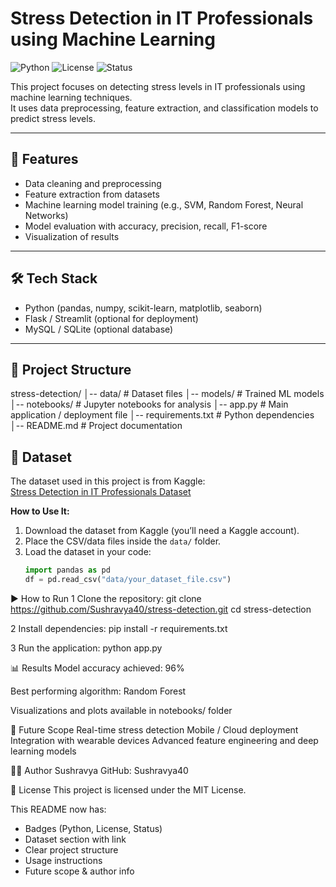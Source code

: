 # Stress Detection in IT Professionals using Machine Learning

![Python](https://img.shields.io/badge/Python-3.11-blue)
![License](https://img.shields.io/badge/License-MIT-green)
![Status](https://img.shields.io/badge/Status-Active-brightgreen)

This project focuses on detecting stress levels in IT professionals using machine learning techniques.  
It uses data preprocessing, feature extraction, and classification models to predict stress levels.

---

## 🚀 Features
- Data cleaning and preprocessing
- Feature extraction from datasets
- Machine learning model training (e.g., SVM, Random Forest, Neural Networks)
- Model evaluation with accuracy, precision, recall, F1-score
- Visualization of results

---

## 🛠️ Tech Stack
- Python (pandas, numpy, scikit-learn, matplotlib, seaborn)
- Flask / Streamlit (optional for deployment)
- MySQL / SQLite (optional database)

---

## 📂 Project Structure
stress-detection/
│-- data/ # Dataset files
│-- models/ # Trained ML models
│-- notebooks/ # Jupyter notebooks for analysis
│-- app.py # Main application / deployment file
│-- requirements.txt # Python dependencies
│-- README.md # Project documentation


## 📂 Dataset
The dataset used in this project is from Kaggle:  
[Stress Detection in IT Professionals Dataset](https://www.kaggle.com/datasets/csepython/stress-detection-it-professionals-dataset)

**How to Use It:**
1. Download the dataset from Kaggle (you’ll need a Kaggle account).  
2. Place the CSV/data files inside the `data/` folder.  
3. Load the dataset in your code:
   ```python
   import pandas as pd
   df = pd.read_csv("data/your_dataset_file.csv")
▶️ How to Run
1 Clone the repository:
git clone https://github.com/Sushravya40/stress-detection.git
cd stress-detection

2 Install dependencies:
pip install -r requirements.txt

3 Run the application:
python app.py


📊 Results
Model accuracy achieved: 96%

Best performing algorithm: Random Forest

Visualizations and plots available in notebooks/ folder

📌 Future Scope
Real-time stress detection
Mobile / Cloud deployment
Integration with wearable devices
Advanced feature engineering and deep learning models

👨‍💻 Author
Sushravya
GitHub: Sushravya40

📜 License
This project is licensed under the MIT License.

This README now has:  
- Badges (Python, License, Status)  
- Dataset section with link  
- Clear project structure  
- Usage instructions  
- Future scope & author info  
